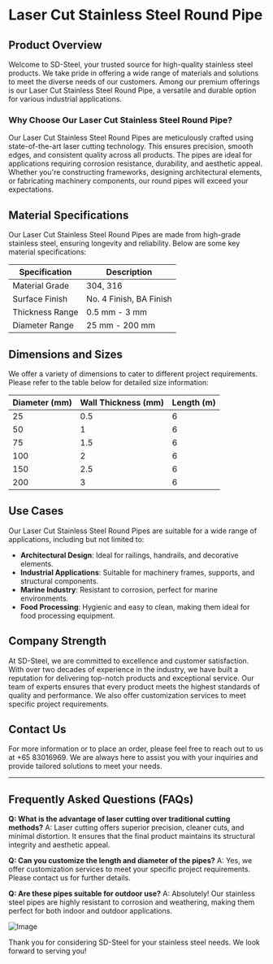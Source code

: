 # Laser Cut Stainless Steel Round Pipe

## Product Overview

Welcome to SD-Steel, your trusted source for high-quality stainless steel products. We take pride in offering a wide range of materials and solutions to meet the diverse needs of our customers. Among our premium offerings is our Laser Cut Stainless Steel Round Pipe, a versatile and durable option for various industrial applications.

### Why Choose Our Laser Cut Stainless Steel Round Pipe?

Our Laser Cut Stainless Steel Round Pipes are meticulously crafted using state-of-the-art laser cutting technology. This ensures precision, smooth edges, and consistent quality across all products. The pipes are ideal for applications requiring corrosion resistance, durability, and aesthetic appeal. Whether you're constructing frameworks, designing architectural elements, or fabricating machinery components, our round pipes will exceed your expectations.

## Material Specifications

Our Laser Cut Stainless Steel Round Pipes are made from high-grade stainless steel, ensuring longevity and reliability. Below are some key material specifications:

| Specification | Description |
|---------------|-------------|
| Material Grade | 304, 316 |
| Surface Finish | No. 4 Finish, BA Finish |
| Thickness Range | 0.5 mm - 3 mm |
| Diameter Range | 25 mm - 200 mm |

## Dimensions and Sizes

We offer a variety of dimensions to cater to different project requirements. Please refer to the table below for detailed size information:

| Diameter (mm) | Wall Thickness (mm) | Length (m) |
|---------------|---------------------|------------|
| 25            | 0.5                 | 6          |
| 50            | 1                   | 6          |
| 75            | 1.5                 | 6          |
| 100           | 2                   | 6          |
| 150           | 2.5                 | 6          |
| 200           | 3                   | 6          |

## Use Cases

Our Laser Cut Stainless Steel Round Pipes are suitable for a wide range of applications, including but not limited to:

- **Architectural Design**: Ideal for railings, handrails, and decorative elements.
- **Industrial Applications**: Suitable for machinery frames, supports, and structural components.
- **Marine Industry**: Resistant to corrosion, perfect for marine environments.
- **Food Processing**: Hygienic and easy to clean, making them ideal for food processing equipment.

## Company Strength

At SD-Steel, we are committed to excellence and customer satisfaction. With over two decades of experience in the industry, we have built a reputation for delivering top-notch products and exceptional service. Our team of experts ensures that every product meets the highest standards of quality and performance. We also offer customization services to meet specific project requirements.

## Contact Us

For more information or to place an order, please feel free to reach out to us at +65 83016969. We are always here to assist you with your inquiries and provide tailored solutions to meet your needs.

---

## Frequently Asked Questions (FAQs)

**Q: What is the advantage of laser cutting over traditional cutting methods?**
A: Laser cutting offers superior precision, cleaner cuts, and minimal distortion. It ensures that the final product maintains its structural integrity and aesthetic appeal.

**Q: Can you customize the length and diameter of the pipes?**
A: Yes, we offer customization services to meet your specific project requirements. Please contact us for further details.

**Q: Are these pipes suitable for outdoor use?**
A: Absolutely! Our stainless steel pipes are highly resistant to corrosion and weathering, making them perfect for both indoor and outdoor applications.

![Image](https://github.com/user-attachments/assets/2567258e-e124-4816-932d-1809bd27ef0b)

Thank you for considering SD-Steel for your stainless steel needs. We look forward to serving you!